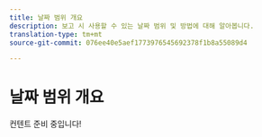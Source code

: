 ```yaml
---
title: 날짜 범위 개요
description: 보고 시 사용할 수 있는 날짜 범위 및 방법에 대해 알아봅니다.
translation-type: tm+mt
source-git-commit: 076ee40e5aef1773976545692378f1b8a55089d4

---
```



# 날짜 범위 개요

컨텐트 준비 중입니다!
